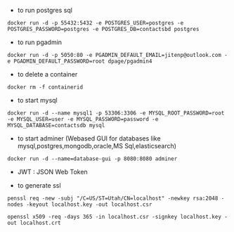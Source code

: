 - to run postgres sql

```docker run -d -p 55432:5432 -e POSTGRES_USER=postgres -e POSTGRES_PASSWORD=postgres -e POSTGRES_DB=contactsbd postgres```

- to run pgadmin

```docker run -d -p 5050:80 -e PGADMIN_DEFAULT_EMAIL=jitenp@outlook.com -e PGADMIN_DEFAULT_PASSWORD=root dpage/pgadmin4```

- to delete a container

```docker rm -f containerid```

- to start mysql

```docker run -d --name mysql1 -p 53306:3306 -e MYSQL_ROOT_PASSWORD=root -e MYSQL_USER=user -e MYSQL_PASSWORD=password -e MYSQL_DATABASE=contactsdb mysql```

- to start adminer (Webased GUI for databases like mysql,postgres,mongodb,oracle,MS Sql,elasticsearch)

```docker run -d --name=database-gui -p 8080:8080 adminer```

- JWT : JSON Web Token

- to generate ssl 

```penssl req -new -subj "/C=US/ST=Utah/CN=localhost" -newkey rsa:2048 -nodes -keyout localhost.key -out localhost.csr```

```openssl x509 -req -days 365 -in localhost.csr -signkey localhost.key -out localhost.crt```